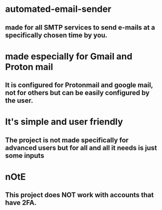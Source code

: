 # automated-email-sender
## made for all SMTP services to send e-mails at a specifically chosen time by you.

# made especially for Gmail and Proton mail
## It is configured for Protonmail and google mail, not for others but can be easily configured by the user.

# It's simple and user friendly
## The project is not made specifically for advanced users but for all and all it needs is just some inputs

# nOtE
## This project does NOT work with accounts that have 2FA.
